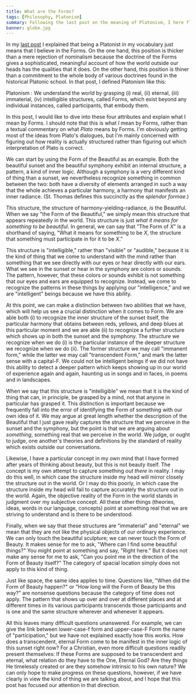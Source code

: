 ```yaml
---
title: What are the Forms?
tags: [Philosophy, Platonism]
summary: Following the last post on the meaning of Platonism, I here flesh out the idea of transcendent Forms as intelligible structures that keep showing up again and again in the world of our experience.
banner: globe.jpg
---
```



In my [last post](http://www.dtsheffler.com/blog/2019-06-27-what-i-mean-by-platonism/) I explained that being a Platonist in my vocabulary just means that I believe in the Forms.  On the one hand, this position is thicker than a mere rejection of nominalism because the doctrine of the Forms gives a sophisticated, meaningful account of how the world outside our heads has the qualities that it does.  On the other hand, this position is thiner than a commitment to the whole body of various doctrines found in the historical Platonic school.  In that post, I defined Platonism like this:

Platonism
:    We understand the world by grasping (i) real, (ii) eternal, (iii) immaterial, (iv) intelligible structures, called Forms, which exist beyond any individual instances, called participants, that embody them.

In this post, I would like to dive into these four attributes and explain what I mean by Forms.  I should note that this is what *I* mean by Forms, rather than a textual commentary on what *Plato* means by Forms.  I'm obviously getting most of the ideas from Plato's dialogues, but I'm mainly concerned with figuring out how reality is actually structured rather than figuring out which interpretation of Plato is correct.

We can start by using the Form of the Beautiful as an example.  Both the beautiful sunset and the beautiful symphony exhibit an internal structure, a pattern, a kind of inner logic.  Although a symphony is a very different kind of thing than a sunset, we nevertheless recognize something in common between the two: both have a diversity of elements arranged in such a way that the whole achieves a particular harmony, a harmony that manifests an inner radiance.  (St. Thomas defines this succinctly as the *splendor formae*.)

This structure, the structure of harmony-yielding-radiance, *is* the Beautiful.  When we say "the Form of the Beautiful," we simply mean this structure that appears repeatedly in the world.  This structure is just *what it means for something to be beautiful*.  In general, we can say that "The Form of $X$" is a shorthand of saying, "What it means for something to be $X$, the structure that something must participate in for it to be $X$."<!--more-->

This structure is "intelligible," rather than "visible" or "audible," because it is the kind of thing that we come to understand with the mind rather than something that we see directly with our eyes or hear directly with our ears.  What we see in the sunset or hear in the symphony are colors or sounds.  The pattern, however, that these colors or sounds exhibit is not something that our eyes and ears are equipped to recognize.  Instead, we come to recognize the patterns in these things by applying our "intelligence," and we are "intelligent" beings because we have this ability.

At this point, we can make a distinction between two abilities that we have, which will help us see a crucial distinction when it comes to Form.  We are able both (i) to recognize the inner structure of the sunset itself, the particular harmony that obtains between reds, yellows, and deep blues at this particular moment and we are able (ii) to recognize a further structure which shows up in both the sunset and the symphony.  The structure we recognize when we do (i) is the particular instance of the deeper structure we recognize when we do (ii).  The former structure we may call "immanent form," while the latter we may call "transcendent Form," and mark the latter sense with a capital-F.  We could not be intelligent beings if we did not have this ability to detect a deeper pattern which keeps showing up in our world of experience again and again, haunting us in songs and in faces, in poems and in landscapes.

When we say that this structure is "intelligible" we mean that it is the kind of thing that can, in principle, be grasped by a mind, not that anyone in particular has grasped it.  This distinction is important because we frequently fall into the error of identifying the Form of something with our own idea of it.  We may argue at great length whether the description of the Beautiful that I just gave really captures the structure that we perceive in the sunset and the symphony, but the point is that we are arguing about *something*, something real that we perceive in the world.  We judge, or ought to judge, one another's theories and definitions by the standard of reality which exists outside our conversations.

Likewise, I have a particular concept in my own mind that I have formed after years of thinking about beauty, but this is not beauty itself.  The concept is my own attempt to capture something *out there* in reality.  I may do this well, in which case the structure inside my head will mirror closely the structure out in the world.  Or I may do this poorly, in which case the structure inside my head will fail to capture accurately the structure out in the world.  Again, the objective reality of the Form in the world stands in judgment over my subjective concept.  All these other things (theories, ideas, words in our language, concepts) point at something real that we are striving to understand and is there to be understood.

Finally, when we say that these structures are "immaterial" and "eternal" we mean that they are not like the physical objects of our ordinary experience.  We can only touch the beautiful sculpture; we can never touch the Form of Beauty.  It makes sense for me to ask, "Where can I find some beautiful things?"  You might point at something and say, "Right here."  But it does not make any sense for me to ask, "Can you point me in the direction of the Form of Beauty itself?"  The category of spacial location simply does not apply to this kind of thing.

Just like space, the same idea applies to time.  Questions like, "When did the Form of Beauty happen?" or "How long will the Form of Beauty be this way?" are nonsense questions because the category of time does not apply.  The pattern that shows up over and over at different places and at different times in its various participants transcends those participants and is one and the same structure wherever and whenever it appears.

All this leaves many difficult questions unanswered.  For example, we can give the link between lower-case-f form and upper-case-F Form the name of "participation," but we have not explained exactly how this works.  How does a transcendent, eternal Form come to be manifest in the inner logic of this sunset right now?  For a Christian, even more difficult questions readily present themselves:  If these Forms are supposed to be transcendent and eternal, what relation do they have to the One, Eternal God?  Are they things He timelessly created or are they somehow intrinsic to his own nature?  We can only hope to make progress on these questions, however, if we have clearly in view the kind of thing we are talking about, and I hope that this post has focused our attention in that direction.